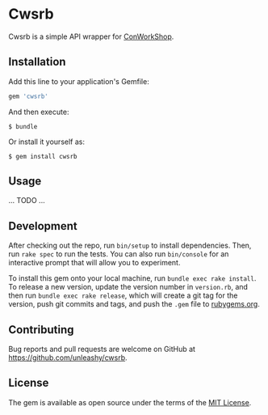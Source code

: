 # Cwsrb

Cwsrb is a simple API wrapper for [ConWorkShop](http://conworkshop.com).

## Installation

Add this line to your application's Gemfile:

```ruby
gem 'cwsrb'
```

And then execute:

    $ bundle

Or install it yourself as:

    $ gem install cwsrb

## Usage

... TODO ...

## Development

After checking out the repo, run `bin/setup` to install dependencies. Then, run `rake spec` to run the tests. You can also run `bin/console` for an interactive prompt that will allow you to experiment.

To install this gem onto your local machine, run `bundle exec rake install`. To release a new version, update the version number in `version.rb`, and then run `bundle exec rake release`, which will create a git tag for the version, push git commits and tags, and push the `.gem` file to [rubygems.org](https://rubygems.org).

## Contributing

Bug reports and pull requests are welcome on GitHub at https://github.com/unleashy/cwsrb.

## License

The gem is available as open source under the terms of the [MIT License](http://opensource.org/licenses/MIT).
